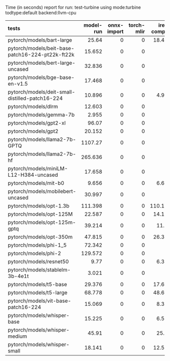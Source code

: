 Time (in seconds) report for run: test-turbine using mode:turbine todtype:default backend:llvm-cpu

| tests                                            |   model-run |   onnx-import |   torch-mlir |   iree-compile |   inference |
|:-------------------------------------------------|------------:|--------------:|-------------:|---------------:|------------:|
| pytorch/models/bart-large                        |      25.64  |             0 |            0 |         18.409 |      19.136 |
| pytorch/models/beit-base-patch16-224-pt22k-ft22k |      15.652 |             0 |            0 |          0     |       0     |
| pytorch/models/bert-large-uncased                |      32.836 |             0 |            0 |          0     |       0     |
| pytorch/models/bge-base-en-v1.5                  |      17.468 |             0 |            0 |          0     |       0     |
| pytorch/models/deit-small-distilled-patch16-224  |      10.896 |             0 |            0 |          4.992 |       0.308 |
| pytorch/models/dlrm                              |      12.603 |             0 |            0 |          0     |       0     |
| pytorch/models/gemma-7b                          |       2.955 |             0 |            0 |          0     |       0     |
| pytorch/models/gpt2-xl                           |      96.07  |             0 |            0 |          0     |       0     |
| pytorch/models/gpt2                              |      20.152 |             0 |            0 |          0     |       0     |
| pytorch/models/llama2-7b-GPTQ                    |    1107.27  |             0 |            0 |          0     |       0     |
| pytorch/models/llama2-7b-hf                      |     265.636 |             0 |            0 |          0     |       0     |
| pytorch/models/miniLM-L12-H384-uncased           |      17.658 |             0 |            0 |          0     |       0     |
| pytorch/models/mit-b0                            |       9.656 |             0 |            0 |          6.614 |       0.401 |
| pytorch/models/mobilebert-uncased                |      30.997 |             0 |            0 |          0     |       0     |
| pytorch/models/opt-1.3b                          |     111.398 |             0 |            0 |        110.135 |      22.658 |
| pytorch/models/opt-125M                          |      22.587 |             0 |            0 |         14.172 |      11.984 |
| pytorch/models/opt-125m-gptq                     |      39.214 |             0 |            0 |         11.93  |      20.26  |
| pytorch/models/opt-350m                          |      47.815 |             0 |            0 |         26.349 |      12.739 |
| pytorch/models/phi-1_5                           |      72.342 |             0 |            0 |          0     |       0     |
| pytorch/models/phi-2                             |     129.572 |             0 |            0 |          0     |       0     |
| pytorch/models/resnet50                          |       9.77  |             0 |            0 |          6.375 |       0.392 |
| pytorch/models/stablelm-3b-4e1t                  |       3.021 |             0 |            0 |          0     |       0     |
| pytorch/models/t5-base                           |      29.376 |             0 |            0 |         17.692 |      13.723 |
| pytorch/models/t5-large                          |      68.778 |             0 |            0 |         48.625 |      22.106 |
| pytorch/models/vit-base-patch16-224              |      15.069 |             0 |            0 |          8.395 |       0.604 |
| pytorch/models/whisper-base                      |      15.225 |             0 |            0 |          6.511 |      16.693 |
| pytorch/models/whisper-medium                    |      45.91  |             0 |            0 |         25.89  |      23.737 |
| pytorch/models/whisper-small                     |      18.141 |             0 |            0 |         12.544 |      22.662 |
